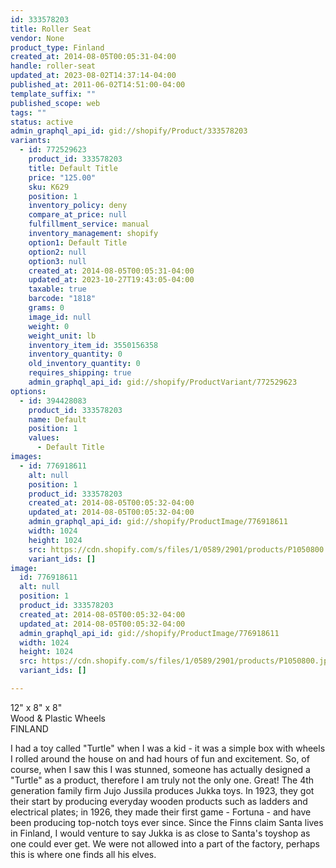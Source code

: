 ```yaml
---
id: 333578203
title: Roller Seat
vendor: None
product_type: Finland
created_at: 2014-08-05T00:05:31-04:00
handle: roller-seat
updated_at: 2023-08-02T14:37:14-04:00
published_at: 2011-06-02T14:51:00-04:00
template_suffix: ""
published_scope: web
tags: ""
status: active
admin_graphql_api_id: gid://shopify/Product/333578203
variants:
  - id: 772529623
    product_id: 333578203
    title: Default Title
    price: "125.00"
    sku: K629
    position: 1
    inventory_policy: deny
    compare_at_price: null
    fulfillment_service: manual
    inventory_management: shopify
    option1: Default Title
    option2: null
    option3: null
    created_at: 2014-08-05T00:05:31-04:00
    updated_at: 2023-10-27T19:43:05-04:00
    taxable: true
    barcode: "1818"
    grams: 0
    image_id: null
    weight: 0
    weight_unit: lb
    inventory_item_id: 3550156358
    inventory_quantity: 0
    old_inventory_quantity: 0
    requires_shipping: true
    admin_graphql_api_id: gid://shopify/ProductVariant/772529623
options:
  - id: 394428083
    product_id: 333578203
    name: Default
    position: 1
    values:
      - Default Title
images:
  - id: 776918611
    alt: null
    position: 1
    product_id: 333578203
    created_at: 2014-08-05T00:05:32-04:00
    updated_at: 2014-08-05T00:05:32-04:00
    admin_graphql_api_id: gid://shopify/ProductImage/776918611
    width: 1024
    height: 1024
    src: https://cdn.shopify.com/s/files/1/0589/2901/products/P1050800.jpeg?v=1407211532
    variant_ids: []
image:
  id: 776918611
  alt: null
  position: 1
  product_id: 333578203
  created_at: 2014-08-05T00:05:32-04:00
  updated_at: 2014-08-05T00:05:32-04:00
  admin_graphql_api_id: gid://shopify/ProductImage/776918611
  width: 1024
  height: 1024
  src: https://cdn.shopify.com/s/files/1/0589/2901/products/P1050800.jpeg?v=1407211532
  variant_ids: []

---
```


12" x 8" x 8"  
Wood & Plastic Wheels  
FINLAND

I had a toy called "Turtle" when I was a kid - it was a simple box with wheels I rolled around the house on and had hours of fun and excitement. So, of course, when I saw this I was stunned, someone has actually designed a "Turtle" as a product, therefore I am truly not the only one. Great! The 4th generation family firm Jujo Jussila produces Jukka toys. In 1923, they got their start by producing everyday wooden products such as ladders and electrical plates; in 1926, they made their first game - Fortuna - and have been producing top-notch toys ever since. Since the Finns claim Santa lives in Finland, I would venture to say Jukka is as close to Santa's toyshop as one could ever get. We were not allowed into a part of the factory, perhaps this is where one finds all his elves.